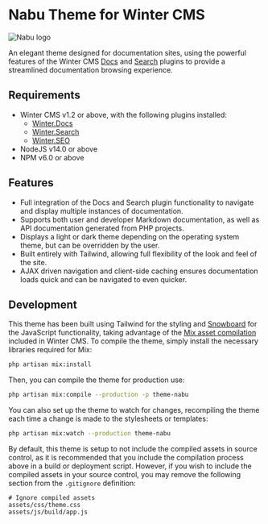 # Nabu Theme for Winter CMS

![Nabu logo](https://github.com/wintercms/wn-nabu-theme/blob/main/assets/images/theme-preview.png?raw=true)

An elegant theme designed for documentation sites, using the powerful features of the Winter CMS [Docs](https://github.com/wintercms/wn-docs-plugin) and [Search](https://github.com/wintercms/wn-search-plugin) plugins to provide a streamlined documentation browsing experience.

## Requirements

- Winter CMS v1.2 or above, with the following plugins installed:
    - [Winter.Docs](https://github.com/wintercms/wn-docs-plugin)
    - [Winter.Search](https://github.com/wintercms/wn-search-plugin)
    - [Winter.SEO](https://github.com/wintercms/wn-seo-plugin)
- NodeJS v14.0 or above
- NPM v6.0 or above

## Features

- Full integration of the Docs and Search plugin functionality to navigate and display multiple instances of documentation.
- Supports both user and developer Markdown documentation, as well as API documentation generated from PHP projects.
- Displays a light or dark theme depending on the operating system theme, but can be overridden by the user.
- Built entirely with Tailwind, allowing full flexibility of the look and feel of the site.
- AJAX driven navigation and client-side caching ensures documentation loads quick and can be navigated to even quicker.

## Development

This theme has been built using Tailwind for the styling and [Snowboard](https://wintercms.com/docs/snowboard/introduction) for the JavaScript functionality, taking advantage of the [Mix asset compilation](https://wintercms.com/docs/console/asset-compilation) included in Winter CMS. To compile the theme, simply install the necessary libraries required for Mix:

```bash
php artisan mix:install
```

Then, you can compile the theme for production use:

```bash
php artisan mix:compile --production -p theme-nabu
```

You can also set up the theme to watch for changes, recompiling the theme each time a change is made to the stylesheets or templates:

```bash
php artisan mix:watch --production theme-nabu
```

By default, this theme is setup to not include the compiled assets in source control, as it is recommended that you include the compilation process above in a build or deployment script. However, if you wish to include the compiled assets in your source control, you may remove the following section from the `.gitignore` definition:

```
# Ignore compiled assets
assets/css/theme.css
assets/js/build/app.js
```
